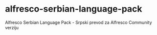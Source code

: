 # alfresco-serbian-language-pack
Alfresco Serbian Language Pack - Srpski prevod za Alfresco Community verziju
